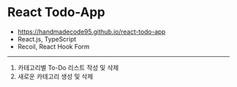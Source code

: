 # React Todo-App

- https://handmadecode95.github.io/react-todo-app
- React.js, TypeScript
- Recoil, React Hook Form

---

1. 카테고리별 To-Do 리스트 작성 및 삭제
2. 새로운 카테고리 생성 및 삭제
